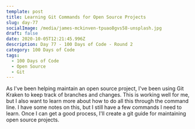 ```yaml
---
template: post
title: Learning Git Commands for Open Source Projects
slug: day-77
socialImage: /media/james-mckinven-tpuao8gvs58-unsplash.jpg
draft: false
date: 2020-10-05T12:21:45.996Z
description: Day 77 - 100 Days of Code - Round 2
category: 100 Days of Code
tags:
  - 100 Days of Code
  - Open Source
  - Git
---
```

As I've been helping maintain an open source project, I've been using Git Kraken to keep track of branches and changes. This is working well for me, but I also want to learn more about how to do all this through the command line. I have some notes on this, but I still have a few commands I need to learn. Once I can get a good process, I'll create a git guide for maintaining open source projects.